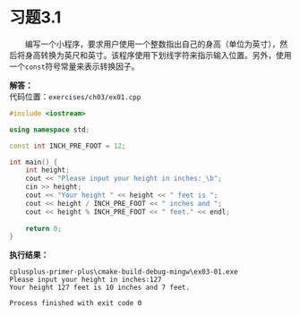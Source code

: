 # 习题3.1

&emsp;&emsp;编写一个小程序，要求用户使用一个整数指出自己的身高（单位为英寸），然后将身高转换为英尺和英寸。该程序使用下划线字符来指示输入位置。另外，使用一个`const`符号常量来表示转换因子。

**解答：**  
代码位置：`exercises/ch03/ex01.cpp`
```c++
#include <iostream>

using namespace std;

const int INCH_PRE_FOOT = 12;

int main() {
    int height;
    cout << "Please input your height in inches:_\b";
    cin >> height;
    cout << "Your height " << height << " feet is ";
    cout << height / INCH_PRE_FOOT << " inches and ";
    cout << height % INCH_PRE_FOOT << " feet." << endl;
    
    return 0;
}
```

**执行结果：**  
```
cplusplus-primer-plus\cmake-build-debug-mingw\ex03-01.exe
Please input your height in inches:127
Your height 127 feet is 10 inches and 7 feet.

Process finished with exit code 0
```